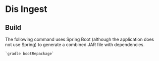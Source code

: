 # Dis Ingest

## Build

The following command uses Spring Boot (although the application does not use Spring) to generate a combined JAR file with dependencies.

    `gradle bootRepackage`

